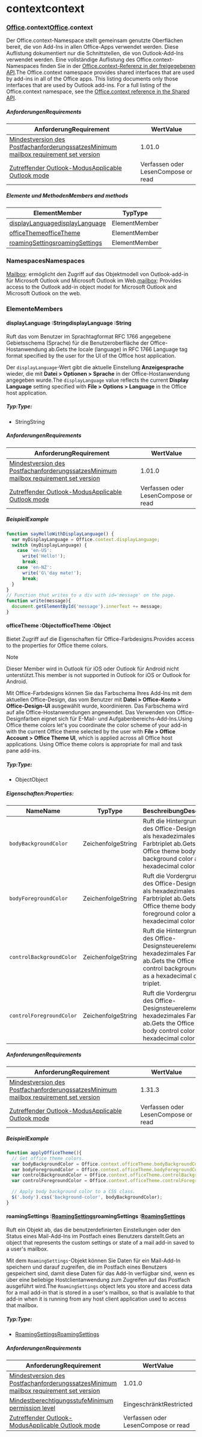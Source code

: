 
# <a name="context"></a><span data-ttu-id="04125-101">context</span><span class="sxs-lookup"><span data-stu-id="04125-101">context</span></span>

### <a name="officeofficemdcontext"></a><span data-ttu-id="04125-102">[Office](Office.md).context</span><span class="sxs-lookup"><span data-stu-id="04125-102">[Office](Office.md).context</span></span>

<span data-ttu-id="04125-p101">Der Office.context-Namespace stellt gemeinsam genutzte Oberflächen bereit, die von Add-Ins in allen Office-Apps verwendet werden. Diese Auflistung dokumentiert nur die Schnittstellen, die von Outlook-Add-Ins verwendet werden. Eine vollständige Auflistung des Office.context-Namespaces finden Sie in der [Office.context-Referenz in der freigegebenen API](/javascript/api/office/office.context).</span><span class="sxs-lookup"><span data-stu-id="04125-p101">The Office.context namespace provides shared interfaces that are used by add-ins in all of the Office apps. This listing documents only those interfaces that are used by Outlook add-ins. For a full listing of the Office.context namespace, see the [Office.context reference in the Shared API](/javascript/api/office/office.context).</span></span>

##### <a name="requirements"></a><span data-ttu-id="04125-105">Anforderungen</span><span class="sxs-lookup"><span data-stu-id="04125-105">Requirements</span></span>

|<span data-ttu-id="04125-106">Anforderung</span><span class="sxs-lookup"><span data-stu-id="04125-106">Requirement</span></span>| <span data-ttu-id="04125-107">Wert</span><span class="sxs-lookup"><span data-stu-id="04125-107">Value</span></span>|
|---|---|
|[<span data-ttu-id="04125-108">Mindestversion des Postfachanforderungssatzes</span><span class="sxs-lookup"><span data-stu-id="04125-108">Minimum mailbox requirement set version</span></span>](/javascript/office/requirement-sets/outlook-api-requirement-sets)| <span data-ttu-id="04125-109">1.0</span><span class="sxs-lookup"><span data-stu-id="04125-109">1.0</span></span>|
|[<span data-ttu-id="04125-110">Zutreffender Outlook-Modus</span><span class="sxs-lookup"><span data-stu-id="04125-110">Applicable Outlook mode</span></span>](https://docs.microsoft.com/outlook/add-ins/#extension-points)| <span data-ttu-id="04125-111">Verfassen oder Lesen</span><span class="sxs-lookup"><span data-stu-id="04125-111">Compose or read</span></span>|

##### <a name="members-and-methods"></a><span data-ttu-id="04125-112">Elemente und Methoden</span><span class="sxs-lookup"><span data-stu-id="04125-112">Members and methods</span></span>

| <span data-ttu-id="04125-113">Element</span><span class="sxs-lookup"><span data-stu-id="04125-113">Member</span></span> | <span data-ttu-id="04125-114">Typ</span><span class="sxs-lookup"><span data-stu-id="04125-114">Type</span></span> |
|--------|------|
| [<span data-ttu-id="04125-115">displayLanguage</span><span class="sxs-lookup"><span data-stu-id="04125-115">displayLanguage</span></span>](#displaylanguage-string) | <span data-ttu-id="04125-116">Element</span><span class="sxs-lookup"><span data-stu-id="04125-116">Member</span></span> |
| [<span data-ttu-id="04125-117">officeTheme</span><span class="sxs-lookup"><span data-stu-id="04125-117">officeTheme</span></span>](#officetheme-object) | <span data-ttu-id="04125-118">Element</span><span class="sxs-lookup"><span data-stu-id="04125-118">Member</span></span> |
| [<span data-ttu-id="04125-119">roamingSettings</span><span class="sxs-lookup"><span data-stu-id="04125-119">roamingSettings</span></span>](#roamingsettings-roamingsettingsjavascriptapioutlook16officeroamingsettings) | <span data-ttu-id="04125-120">Element</span><span class="sxs-lookup"><span data-stu-id="04125-120">Member</span></span> |

### <a name="namespaces"></a><span data-ttu-id="04125-121">Namespaces</span><span class="sxs-lookup"><span data-stu-id="04125-121">Namespaces</span></span>

<span data-ttu-id="04125-122">[Mailbox](office.context.mailbox.md): ermöglicht den Zugriff auf das Objektmodell von Outlook-add-in für Microsoft Outlook und Microsoft Outlook im Web.</span><span class="sxs-lookup"><span data-stu-id="04125-122">[mailbox](office.context.mailbox.md): Provides access to the Outlook add-in object model for Microsoft Outlook and Microsoft Outlook on the web.</span></span>

### <a name="members"></a><span data-ttu-id="04125-123">Elemente</span><span class="sxs-lookup"><span data-stu-id="04125-123">Members</span></span>

####  <a name="displaylanguage-string"></a><span data-ttu-id="04125-124">displayLanguage :String</span><span class="sxs-lookup"><span data-stu-id="04125-124">displayLanguage :String</span></span>

<span data-ttu-id="04125-125">Ruft das vom Benutzer im Sprachtagformat RFC 1766 angegebene Gebietsschema (Sprache) für die Benutzeroberfläche der Office-Hostanwendung ab.</span><span class="sxs-lookup"><span data-stu-id="04125-125">Gets the locale (language) in RFC 1766 Language tag format specified by the user for the UI of the Office host application.</span></span>

<span data-ttu-id="04125-126">Der `displayLanguage`-Wert gibt die aktuelle Einstellung **Anzeigesprache** wieder, die mit **Datei > Optionen > Sprache** in der Office-Hostanwendung angegeben wurde.</span><span class="sxs-lookup"><span data-stu-id="04125-126">The `displayLanguage` value reflects the current **Display Language** setting specified with **File > Options > Language** in the Office host application.</span></span>

##### <a name="type"></a><span data-ttu-id="04125-127">Typ:</span><span class="sxs-lookup"><span data-stu-id="04125-127">Type:</span></span>

*   <span data-ttu-id="04125-128">String</span><span class="sxs-lookup"><span data-stu-id="04125-128">String</span></span>

##### <a name="requirements"></a><span data-ttu-id="04125-129">Anforderungen</span><span class="sxs-lookup"><span data-stu-id="04125-129">Requirements</span></span>

|<span data-ttu-id="04125-130">Anforderung</span><span class="sxs-lookup"><span data-stu-id="04125-130">Requirement</span></span>| <span data-ttu-id="04125-131">Wert</span><span class="sxs-lookup"><span data-stu-id="04125-131">Value</span></span>|
|---|---|
|[<span data-ttu-id="04125-132">Mindestversion des Postfachanforderungssatzes</span><span class="sxs-lookup"><span data-stu-id="04125-132">Minimum mailbox requirement set version</span></span>](/javascript/office/requirement-sets/outlook-api-requirement-sets)| <span data-ttu-id="04125-133">1.0</span><span class="sxs-lookup"><span data-stu-id="04125-133">1.0</span></span>|
|[<span data-ttu-id="04125-134">Zutreffender Outlook-Modus</span><span class="sxs-lookup"><span data-stu-id="04125-134">Applicable Outlook mode</span></span>](https://docs.microsoft.com/outlook/add-ins/#extension-points)| <span data-ttu-id="04125-135">Verfassen oder Lesen</span><span class="sxs-lookup"><span data-stu-id="04125-135">Compose or read</span></span>|

##### <a name="example"></a><span data-ttu-id="04125-136">Beispiel</span><span class="sxs-lookup"><span data-stu-id="04125-136">Example</span></span>

```js
function sayHelloWithDisplayLanguage() {
  var myDisplayLanguage = Office.context.displayLanguage;
  switch (myDisplayLanguage) {
    case 'en-US':
      write('Hello!');
      break;
    case 'en-NZ':
      write('G\'day mate!');
      break;
  }
}
// Function that writes to a div with id='message' on the page.
function write(message){
  document.getElementById('message').innerText += message;
}
```

####  <a name="officetheme-object"></a><span data-ttu-id="04125-137">officeTheme :Object</span><span class="sxs-lookup"><span data-stu-id="04125-137">officeTheme :Object</span></span>

<span data-ttu-id="04125-138">Bietet Zugriff auf die Eigenschaften für Office-Farbdesigns.</span><span class="sxs-lookup"><span data-stu-id="04125-138">Provides access to the properties for Office theme colors.</span></span>

> [!NOTE]
> <span data-ttu-id="04125-139">Dieser Member wird in Outlook für iOS oder Outlook für Android nicht unterstützt.</span><span class="sxs-lookup"><span data-stu-id="04125-139">This member is not supported in Outlook for iOS or Outlook for Android.</span></span>

<span data-ttu-id="04125-p102">Mit Office-Farbdesigns können Sie das Farbschema Ihres Add-Ins mit dem aktuellen Office-Design, das vom Benutzer mit **Datei > Office-Konto > Office-Design-UI** ausgewählt wurde, koordinieren. Das Farbschema wird auf alle Office-Hostanwendungen angewendet. Das Verwenden von Office-Designfarben eignet sich für E-Mail- und Aufgabenbereichs-Add-Ins.</span><span class="sxs-lookup"><span data-stu-id="04125-p102">Using Office theme colors let's you coordinate the color scheme of your add-in with the current Office theme selected by the user with **File > Office Account > Office Theme UI**, which is applied across all Office host applications. Using Office theme colors is appropriate for mail and task pane add-ins.</span></span>

##### <a name="type"></a><span data-ttu-id="04125-142">Typ:</span><span class="sxs-lookup"><span data-stu-id="04125-142">Type:</span></span>

*   <span data-ttu-id="04125-143">Object</span><span class="sxs-lookup"><span data-stu-id="04125-143">Object</span></span>

##### <a name="properties"></a><span data-ttu-id="04125-144">Eigenschaften:</span><span class="sxs-lookup"><span data-stu-id="04125-144">Properties:</span></span>

|<span data-ttu-id="04125-145">Name</span><span class="sxs-lookup"><span data-stu-id="04125-145">Name</span></span>| <span data-ttu-id="04125-146">Typ</span><span class="sxs-lookup"><span data-stu-id="04125-146">Type</span></span>| <span data-ttu-id="04125-147">Beschreibung</span><span class="sxs-lookup"><span data-stu-id="04125-147">Description</span></span>|
|---|---|---|
|`bodyBackgroundColor`| <span data-ttu-id="04125-148">Zeichenfolge</span><span class="sxs-lookup"><span data-stu-id="04125-148">String</span></span>|<span data-ttu-id="04125-149">Ruft die Hintergrundfarbe des Office-Designkörpers als hexadezimales Farbtriplet ab.</span><span class="sxs-lookup"><span data-stu-id="04125-149">Gets the Office theme body background color as a hexadecimal color triplet.</span></span>|
|`bodyForegroundColor`| <span data-ttu-id="04125-150">Zeichenfolge</span><span class="sxs-lookup"><span data-stu-id="04125-150">String</span></span>|<span data-ttu-id="04125-151">Ruft die Vordergrundfarbe des Office-Designkörpers als hexadezimales Farbtriplet ab.</span><span class="sxs-lookup"><span data-stu-id="04125-151">Gets the Office theme body foreground color as a hexadecimal color triplet.</span></span>|
|`controlBackgroundColor`| <span data-ttu-id="04125-152">Zeichenfolge</span><span class="sxs-lookup"><span data-stu-id="04125-152">String</span></span>|<span data-ttu-id="04125-153">Ruft die Hintergrundfarbe des Office-Designsteuerelements als hexadezimales Farbtriplet ab.</span><span class="sxs-lookup"><span data-stu-id="04125-153">Gets the Office theme control background color as a hexadecimal color triplet.</span></span>|
|`controlForegroundColor`| <span data-ttu-id="04125-154">Zeichenfolge</span><span class="sxs-lookup"><span data-stu-id="04125-154">String</span></span>|<span data-ttu-id="04125-155">Ruft die Vordergrundfarbe des Office-Designsteuerelements als hexadezimales Farbtriplet ab.</span><span class="sxs-lookup"><span data-stu-id="04125-155">Gets the Office theme body control color as a hexadecimal color triplet.</span></span>|

##### <a name="requirements"></a><span data-ttu-id="04125-156">Anforderungen</span><span class="sxs-lookup"><span data-stu-id="04125-156">Requirements</span></span>

|<span data-ttu-id="04125-157">Anforderung</span><span class="sxs-lookup"><span data-stu-id="04125-157">Requirement</span></span>| <span data-ttu-id="04125-158">Wert</span><span class="sxs-lookup"><span data-stu-id="04125-158">Value</span></span>|
|---|---|
|[<span data-ttu-id="04125-159">Mindestversion des Postfachanforderungssatzes</span><span class="sxs-lookup"><span data-stu-id="04125-159">Minimum mailbox requirement set version</span></span>](/javascript/office/requirement-sets/outlook-api-requirement-sets)| <span data-ttu-id="04125-160">1.3</span><span class="sxs-lookup"><span data-stu-id="04125-160">1.3</span></span>|
|[<span data-ttu-id="04125-161">Zutreffender Outlook-Modus</span><span class="sxs-lookup"><span data-stu-id="04125-161">Applicable Outlook mode</span></span>](https://docs.microsoft.com/outlook/add-ins/#extension-points)| <span data-ttu-id="04125-162">Verfassen oder Lesen</span><span class="sxs-lookup"><span data-stu-id="04125-162">Compose or read</span></span>|

##### <a name="example"></a><span data-ttu-id="04125-163">Beispiel</span><span class="sxs-lookup"><span data-stu-id="04125-163">Example</span></span>

```js
function applyOfficeTheme(){
  // Get office theme colors.
  var bodyBackgroundColor = Office.context.officeTheme.bodyBackgroundColor;
  var bodyForegroundColor = Office.context.officeTheme.bodyForegroundColor;
  var controlBackgroundColor = Office.context.officeTheme.controlBackgroundColor
  var controlForegroundColor = Office.context.officeTheme.controlForegroundColor;

  // Apply body background color to a CSS class.
  $('.body').css('background-color', bodyBackgroundColor);
}
```

####  <a name="roamingsettings-roamingsettingsjavascriptapioutlook16officeroamingsettings"></a><span data-ttu-id="04125-164">roamingSettings :[RoamingSettings](/javascript/api/outlook_1_6/office.RoamingSettings)</span><span class="sxs-lookup"><span data-stu-id="04125-164">roamingSettings :[RoamingSettings](/javascript/api/outlook_1_6/office.RoamingSettings)</span></span>

<span data-ttu-id="04125-165">Ruft ein Objekt ab, das die benutzerdefinierten Einstellungen oder den Status eines Mail-Add-Ins im Postfach eines Benutzers darstellt.</span><span class="sxs-lookup"><span data-stu-id="04125-165">Gets an object that represents the custom settings or state of a mail add-in saved to a user's mailbox.</span></span>

<span data-ttu-id="04125-166">Mit dem `RoamingSettings`-Objekt können Sie Daten für ein Mail-Add-In speichern und darauf zugreifen, die im Postfach eines Benutzers gespeichert sind, damit diese Daten für das Add-In verfügbar sind, wenn es über eine beliebige Hostclientanwendung zum Zugreifen auf das Postfach ausgeführt wird.</span><span class="sxs-lookup"><span data-stu-id="04125-166">The `RoamingSettings` object lets you store and access data for a mail add-in that is stored in a user's mailbox, so that is available to that add-in when it is running from any host client application used to access that mailbox.</span></span>

##### <a name="type"></a><span data-ttu-id="04125-167">Typ:</span><span class="sxs-lookup"><span data-stu-id="04125-167">Type:</span></span>

*   [<span data-ttu-id="04125-168">RoamingSettings</span><span class="sxs-lookup"><span data-stu-id="04125-168">RoamingSettings</span></span>](/javascript/api/outlook_1_6/office.RoamingSettings)

##### <a name="requirements"></a><span data-ttu-id="04125-169">Anforderungen</span><span class="sxs-lookup"><span data-stu-id="04125-169">Requirements</span></span>

|<span data-ttu-id="04125-170">Anforderung</span><span class="sxs-lookup"><span data-stu-id="04125-170">Requirement</span></span>| <span data-ttu-id="04125-171">Wert</span><span class="sxs-lookup"><span data-stu-id="04125-171">Value</span></span>|
|---|---|
|[<span data-ttu-id="04125-172">Mindestversion des Postfachanforderungssatzes</span><span class="sxs-lookup"><span data-stu-id="04125-172">Minimum mailbox requirement set version</span></span>](/javascript/office/requirement-sets/outlook-api-requirement-sets)| <span data-ttu-id="04125-173">1.0</span><span class="sxs-lookup"><span data-stu-id="04125-173">1.0</span></span>|
|[<span data-ttu-id="04125-174">Mindestberechtigungsstufe</span><span class="sxs-lookup"><span data-stu-id="04125-174">Minimum permission level</span></span>](https://docs.microsoft.com/outlook/add-ins/understanding-outlook-add-in-permissions)| <span data-ttu-id="04125-175">Eingeschränkt</span><span class="sxs-lookup"><span data-stu-id="04125-175">Restricted</span></span>|
|[<span data-ttu-id="04125-176">Zutreffender Outlook-Modus</span><span class="sxs-lookup"><span data-stu-id="04125-176">Applicable Outlook mode</span></span>](https://docs.microsoft.com/outlook/add-ins/#extension-points)| <span data-ttu-id="04125-177">Verfassen oder Lesen</span><span class="sxs-lookup"><span data-stu-id="04125-177">Compose or read</span></span>|